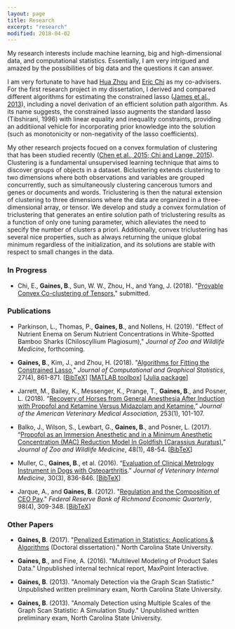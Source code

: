 ```yaml
---
layout: page
title: Research
excerpt: "research"
modified: 2018-04-02
---
```


My research interests include machine learning, big and high-dimensional data, and computational statistics. Essentially, I am very intrigued and amazed by the possibilities of big data and the questions it can answer.

I am very fortunate to have had [Hua Zhou](http://hua-zhou.github.io/) and [Eric Chi](www.ericchi.com) as my co-advisers.  For the first research project in my dissertation, I derived and compared different algorithms for estimating the constrained lasso ([James et al., 2013](http://www-bcf.usc.edu/~gareth/research/PAC.pdf)), including a novel derivation of an efficient solution path algorithm.  As its name suggests, the constrained lasso augments the standard lasso (Tibshirani, 1996) with linear equality and inequality constraints, providing an additiional vehicle for incorporating prior knowledge into the solution (such as monotonicity or non-negativity of the lasso coefficients).

My other research projects focued on a convex formulation of clustering that has been studied recently ([Chen et al., 2015](http://journals.plos.org/ploscompbiol/article?id=10.1371%2Fjournal.pcbi.1004228);[ Chi and Lange, 2015](http://www.tandfonline.com/doi/abs/10.1080/10618600.2014.948181#.VHVPyt5WVzo)).  Clustering is a fundamental unsupervised learning technique that aims to discover groups of objects in a dataset. Biclustering extends clustering to two dimensions where both observations and variables are grouped concurrently, such as simultaneously clustering cancerous tumors and genes or documents and words. Triclustering is then the natural extension of clustering to three dimensions where the data are organized in a three-dimensional array, or tensor.  We develop and study a convex formulation of triclustering that generates an entire solution path of triclustering results as a function of only one tuning parameter, which alleviates the need to specify the number of clusters a priori.  Additionally, convex triclustering has several nice properties, such as always returning the unique global minimum regardless of the initialization, and its solutions are stable with respect to small changes in the data.

### In Progress

* Chi, E., **Gaines, B**., Sun, W. W., Zhou, H., and Yang, J. (2018).  "[Provable Convex Co-clustering of Tensors](https://arxiv.org/abs/1803.06518)," submitted.



### Publications
- Parkinson, L., Thomas, P., **Gaines, B**., and Nollens, H.  (2019). "Effect of Nutrient Enema on Serum Nutrient Concentrations in White-Spotted Bamboo Sharks (Chiloscyllium Plagiosum)," *Journal of Zoo and Wildlife Medicine*, forthcoming.

- **Gaines, B**., Kim, J., and Zhou, H. (2018).  "[Algorithms for Fitting the Constrained Lasso](https://www.tandfonline.com/doi/full/10.1080/10618600.2018.1473777)," *Journal of Computational and Graphical Statistics*, 27(4), 861-871. [[BibTeX](http://brgaines.github.io/research/GainesKimZhou18.bib)] [[MATLAB toolbox](http://hua-zhou.github.io/SparseReg/)] [[Julia package](https://github.com/Hua-Zhou/ConstrainedLasso.jl)]

- Jarrett, M., Bailey, K., Messenger, K., Prange, T., **Gaines, B**., and Posner, L. (2018).  “[Recovery of Horses from General Anesthesia After Induction with Propofol and Ketamine Versus Midazolam and Ketamine](https://www.ncbi.nlm.nih.gov/pubmed/29911938),”  *Journal of the American Veterinary Medical Association*, 253(1), 101-107.

- Balko, J., Wilson, S., Lewbart, G., **Gaines, B**., and Posner, L. (2017).  “[Propofol as an Immersion Anesthetic and in a Minimum Anesthetic Concentration (MAC) Reduction Model In Goldfish (Carassius Auratus)](https://www.ncbi.nlm.nih.gov/pubmed/28363074),”  *Journal of Zoo and Wildlife Medicine*, 48(1), 48-54. [[BibTeX](http://brgaines.github.io/research/balkoEtAl17.bib)]

- Muller, C., **Gaines, B**., et al. (2016).  “[Evaluation of Clinical Metrology Instrument in Dogs with Osteoarthritis](https://www.ncbi.nlm.nih.gov/pubmed/26971876).”  *Journal of Veterinary Internal Medicine*, 30(3), 836-846. [[BibTeX](http://brgaines.github.io/research/mullerGaines16.bib)]

- Jarque, A., and **Gaines, B**. (2012). "[Regulation and the Composition of CEO Pay](https://www.richmondfed.org/publications/research/economic_quarterly/2012/q4/pdf/jarque.pdf)." *Federal Reserve Bank of Richmond Economic Quarterly*, 98(4), 309-348. [[BibTeX](http://brgaines.github.io/research/jarqueGaines12.bib)]

### Other Papers

* **Gaines, B**. (2017). "[Penalized Estimation in Statistics: Applications & Algorithms](http://www.lib.ncsu.edu/resolver/1840.20/34690) (Doctoral dissertation)." North Carolina State University.

* **Gaines, B**., and Fine, A. (2016). "Multilevel Modeling of Product Sales Data." Unpublished internal technical report, MaxPoint Interactive.

* **Gaines, B**. (2013). "Anomaly Detection via the Graph Scan Statistic." Unpublished written preliminary exam, North Carolina State University.

* **Gaines, B**. (2013). "Anomaly Detection using Multiple Scales of the Graph Scan Statistic: A Simulation Study." Unpublished written preliminary exam, North Carolina State University.